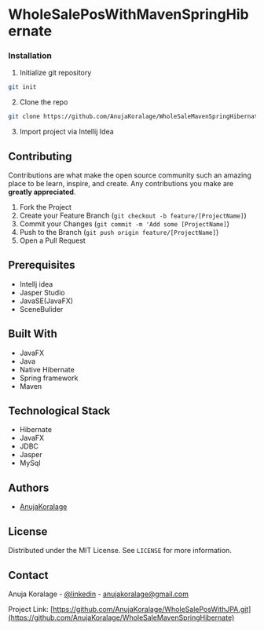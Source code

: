 # WholeSalePosWithMavenSpringHibernate

### Installation

1. Initialize git repository
```sh
git init
```
2. Clone the repo
```sh
git clone https://github.com/AnujaKoralage/WholeSaleMavenSpringHibernate.git
```
3. Import project via Intellij Idea

## Contributing

Contributions are what make the open source community such an amazing place to be learn, inspire, and create. Any contributions you make are **greatly appreciated**.

1. Fork the Project
2. Create your Feature Branch (`git checkout -b feature/[ProjectName]`)
3. Commit your Changes (`git commit -m 'Add some [ProjectName]`)
4. Push to the Branch (`git push origin feature/[ProjectName]`)
5. Open a Pull Request

## Prerequisites

+ Intellj idea
+ Jasper Studio
+ JavaSE(JavaFX)
+ SceneBulider

## Built With

+ JavaFX
+ Java
+ Native Hibernate
+ Spring framework
+ Maven

## Technological Stack

- Hibernate
- JavaFX
- JDBC
- Jasper
- MySql

## Authors

- [AnujaKoralage](https://github.com/AnujaKoralage)

## License

Distributed under the MIT License. See `LICENSE` for more information.

## Contact

Anuja Koralage - [@linkedin](https://www.linkedin.com/in/anuja-koralage-a2550a143/) - anujakoralage@gmail.com

Project Link: [https://github.com/AnujaKoralage/WholeSalePosWithJPA.git](https://github.com/AnujaKoralage/WholeSaleMavenSpringHibernate)

